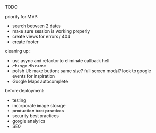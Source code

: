TODO

priority for MVP:
- search between 2 dates
- make sure session is working properly
- create views for errors / 404
- create footer

cleaning up:
- use async and refactor to eliminate callback hell
- change db name
- polish UI: make buttons same size? full screen modal? look to google events for inspiration
- Google Maps autocomplete

before deployment:
- testing
- incorporate image storage
- production best practices
- security best practices
- google analytics
- SEO
